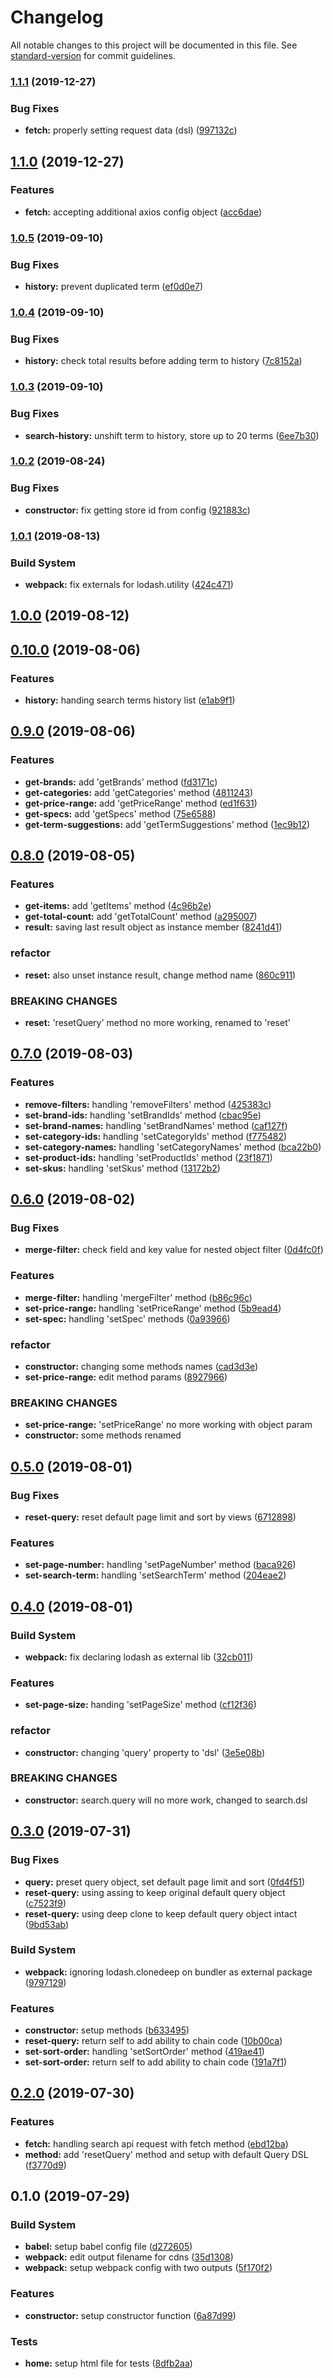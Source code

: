 # Changelog

All notable changes to this project will be documented in this file. See [standard-version](https://github.com/conventional-changelog/standard-version) for commit guidelines.

### [1.1.1](https://github.com/ecomclub/search-engine/compare/v1.1.0...v1.1.1) (2019-12-27)


### Bug Fixes

* **fetch:** properly setting request data (dsl) ([997132c](https://github.com/ecomclub/search-engine/commit/997132c))



## [1.1.0](https://github.com/ecomclub/search-engine/compare/v1.0.5...v1.1.0) (2019-12-27)


### Features

* **fetch:** accepting additional axios config object ([acc6dae](https://github.com/ecomclub/search-engine/commit/acc6dae))



### [1.0.5](https://github.com/ecomclub/search-engine/compare/v1.0.4...v1.0.5) (2019-09-10)


### Bug Fixes

* **history:** prevent duplicated term ([ef0d0e7](https://github.com/ecomclub/search-engine/commit/ef0d0e7))



### [1.0.4](https://github.com/ecomclub/search-engine/compare/v1.0.3...v1.0.4) (2019-09-10)


### Bug Fixes

* **history:** check total results before adding term to history ([7c8152a](https://github.com/ecomclub/search-engine/commit/7c8152a))



### [1.0.3](https://github.com/ecomclub/search-engine/compare/v1.0.2...v1.0.3) (2019-09-10)


### Bug Fixes

* **search-history:** unshift term to history, store up to 20 terms ([6ee7b30](https://github.com/ecomclub/search-engine/commit/6ee7b30))



### [1.0.2](https://github.com/ecomclub/search-engine/compare/v1.0.1...v1.0.2) (2019-08-24)


### Bug Fixes

* **constructor:** fix getting store id from config ([921883c](https://github.com/ecomclub/search-engine/commit/921883c))



### [1.0.1](https://github.com/ecomclub/search-engine/compare/v1.0.0...v1.0.1) (2019-08-13)


### Build System

* **webpack:** fix externals for lodash.utility ([424c471](https://github.com/ecomclub/search-engine/commit/424c471))



## [1.0.0](https://github.com/ecomclub/search-engine/compare/v0.10.0...v1.0.0) (2019-08-12)



## [0.10.0](https://github.com/ecomclub/search-engine/compare/v0.9.0...v0.10.0) (2019-08-06)


### Features

* **history:** handing search terms history list ([e1ab9f1](https://github.com/ecomclub/search-engine/commit/e1ab9f1))



## [0.9.0](https://github.com/ecomclub/search-engine/compare/v0.8.0...v0.9.0) (2019-08-06)


### Features

* **get-brands:** add 'getBrands' method ([fd3171c](https://github.com/ecomclub/search-engine/commit/fd3171c))
* **get-categories:** add 'getCategories' method ([4811243](https://github.com/ecomclub/search-engine/commit/4811243))
* **get-price-range:** add 'getPriceRange' method ([ed1f631](https://github.com/ecomclub/search-engine/commit/ed1f631))
* **get-specs:** add 'getSpecs' method ([75e6588](https://github.com/ecomclub/search-engine/commit/75e6588))
* **get-term-suggestions:** add 'getTermSuggestions' method ([1ec9b12](https://github.com/ecomclub/search-engine/commit/1ec9b12))



## [0.8.0](https://github.com/ecomclub/search-engine/compare/v0.7.0...v0.8.0) (2019-08-05)


### Features

* **get-items:** add 'getItems' method ([4c96b2e](https://github.com/ecomclub/search-engine/commit/4c96b2e))
* **get-total-count:** add 'getTotalCount' method ([a295007](https://github.com/ecomclub/search-engine/commit/a295007))
* **result:** saving last result object as instance member ([8241d41](https://github.com/ecomclub/search-engine/commit/8241d41))


### refactor

* **reset:** also unset instance result, change method name ([860c911](https://github.com/ecomclub/search-engine/commit/860c911))


### BREAKING CHANGES

* **reset:** 'resetQuery' method no more working, renamed to 'reset'



## [0.7.0](https://github.com/ecomclub/search-engine/compare/v0.6.0...v0.7.0) (2019-08-03)


### Features

* **remove-filters:** handling 'removeFilters' method ([425383c](https://github.com/ecomclub/search-engine/commit/425383c))
* **set-brand-ids:** handling 'setBrandIds' method ([cbac95e](https://github.com/ecomclub/search-engine/commit/cbac95e))
* **set-brand-names:** handling 'setBrandNames' method ([caf127f](https://github.com/ecomclub/search-engine/commit/caf127f))
* **set-category-ids:** handling 'setCategoryIds' method ([f775482](https://github.com/ecomclub/search-engine/commit/f775482))
* **set-category-names:** handling 'setCategoryNames' method ([bca22b0](https://github.com/ecomclub/search-engine/commit/bca22b0))
* **set-product-ids:** handling 'setProductIds' method ([23f1871](https://github.com/ecomclub/search-engine/commit/23f1871))
* **set-skus:** handling 'setSkus' method ([13172b2](https://github.com/ecomclub/search-engine/commit/13172b2))



## [0.6.0](https://github.com/ecomclub/search-engine/compare/v0.5.0...v0.6.0) (2019-08-02)


### Bug Fixes

* **merge-filter:** check field and key value for nested object filter ([0d4fc0f](https://github.com/ecomclub/search-engine/commit/0d4fc0f))


### Features

* **merge-filter:** handling 'mergeFilter' method ([b86c96c](https://github.com/ecomclub/search-engine/commit/b86c96c))
* **set-price-range:** handling 'setPriceRange' method ([5b9ead4](https://github.com/ecomclub/search-engine/commit/5b9ead4))
* **set-spec:** handling 'setSpec' methods ([0a93966](https://github.com/ecomclub/search-engine/commit/0a93966))


### refactor

* **constructor:** changing some methods names ([cad3d3e](https://github.com/ecomclub/search-engine/commit/cad3d3e))
* **set-price-range:** edit method params ([8927966](https://github.com/ecomclub/search-engine/commit/8927966))


### BREAKING CHANGES

* **set-price-range:** 'setPriceRange' no more working with object param
* **constructor:** some methods renamed



## [0.5.0](https://github.com/ecomclub/search-engine/compare/v0.4.0...v0.5.0) (2019-08-01)


### Bug Fixes

* **reset-query:** reset default page limit and sort by views ([6712898](https://github.com/ecomclub/search-engine/commit/6712898))


### Features

* **set-page-number:** handling 'setPageNumber' method ([baca926](https://github.com/ecomclub/search-engine/commit/baca926))
* **set-search-term:** handling 'setSearchTerm' method ([204eae2](https://github.com/ecomclub/search-engine/commit/204eae2))



## [0.4.0](https://github.com/ecomclub/search-engine/compare/v0.3.0...v0.4.0) (2019-08-01)


### Build System

* **webpack:** fix declaring lodash as external lib ([32cb011](https://github.com/ecomclub/search-engine/commit/32cb011))


### Features

* **set-page-size:** handing 'setPageSize' method ([cf12f36](https://github.com/ecomclub/search-engine/commit/cf12f36))


### refactor

* **constructor:** changing 'query' property to 'dsl' ([3e5e08b](https://github.com/ecomclub/search-engine/commit/3e5e08b))


### BREAKING CHANGES

* **constructor:** search.query will no more work, changed to search.dsl



## [0.3.0](https://github.com/ecomclub/search-engine/compare/v0.2.0...v0.3.0) (2019-07-31)


### Bug Fixes

* **query:** preset query object, set default page limit and sort ([0fd4f51](https://github.com/ecomclub/search-engine/commit/0fd4f51))
* **reset-query:** using assing to keep original default query object ([c7523f9](https://github.com/ecomclub/search-engine/commit/c7523f9))
* **reset-query:** using deep clone to keep default query object intact ([9bd53ab](https://github.com/ecomclub/search-engine/commit/9bd53ab))


### Build System

* **webpack:** ignoring lodash.clonedeep on bundler as external package ([9797129](https://github.com/ecomclub/search-engine/commit/9797129))


### Features

* **constructor:** setup methods ([b633495](https://github.com/ecomclub/search-engine/commit/b633495))
* **reset-query:** return self to add ability to chain code ([10b00ca](https://github.com/ecomclub/search-engine/commit/10b00ca))
* **set-sort-order:** handling 'setSortOrder' method ([419ae41](https://github.com/ecomclub/search-engine/commit/419ae41))
* **set-sort-order:** return self to add ability to chain code ([191a7f1](https://github.com/ecomclub/search-engine/commit/191a7f1))



## [0.2.0](https://github.com/ecomclub/search-engine/compare/v0.1.0...v0.2.0) (2019-07-30)


### Features

* **fetch:** handling search api request with fetch method ([ebd12ba](https://github.com/ecomclub/search-engine/commit/ebd12ba))
* **method:** add 'resetQuery' method and setup with default Query DSL ([f3770d9](https://github.com/ecomclub/search-engine/commit/f3770d9))



## 0.1.0 (2019-07-29)


### Build System

* **babel:** setup babel config file ([d272605](https://github.com/ecomclub/search-engine/commit/d272605))
* **webpack:** edit output filename for cdns ([35d1308](https://github.com/ecomclub/search-engine/commit/35d1308))
* **webpack:** setup webpack config with two outputs ([5f170f2](https://github.com/ecomclub/search-engine/commit/5f170f2))


### Features

* **constructor:** setup constructor function ([6a87d99](https://github.com/ecomclub/search-engine/commit/6a87d99))


### Tests

* **home:** setup html file for tests ([8dfb2aa](https://github.com/ecomclub/search-engine/commit/8dfb2aa))

